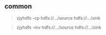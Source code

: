 ## common

> zjyhdfs -cp hdfs://.../source hdfs://.../sink

> zjyhdfs -mv hdfs://.../source hdfs://.../sink